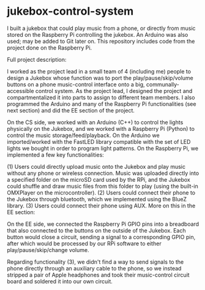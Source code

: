 # jukebox-control-system
I built a jukebox that could play music from a phone, or directly from music stored on the Raspberry Pi controlling the jukebox. An Arduino was also used; may be added to Git later on.
This repository includes code from the project done on the Raspberry Pi.

Full project description:

I worked as the project lead in a small team of 4 (including me) people to design a Jukebox whose function was to port the play/pause/skip/volume buttons on a phone music-control interface onto a big, communally-accessible control system. As the project lead, I designed the project and compartmentalized it into parts to assign to different team members. I also programmed the Arduino and many of the Raspberry Pi functionalities (see next section) and did the EE section of the project.

On the CS side, we worked with an Arduino (C++) to control the lights physically on the Jukebox, and we worked with a Raspberry Pi (Python) to control the music storage/feed/playback. On the Arduino we imported/worked with the FastLED library compatible with the set of LED lights we bought in order to program light patterns. On the Raspberry Pi, we implemented a few key functionalities:

(1) Users could directly upload music onto the Jukebox and play music without any phone or wireless connection. Music was uploaded directly into a specified folder on the microSD card used by the RPi, and the Jukebox could shuffle and draw music files from this folder to play (using the built-in OMXPlayer on the microcontroller).
(2) Users could connect their phone to the Jukebox through bluetooth, which we implemented using the BlueZ library.
(3) Users could connect their phone using AUX. More on this in the EE section:

On the EE side, we connected the Raspberry Pi GPIO pins into a breadboard that also connected to the buttons on the outside of the Jukebox. Each button would close a circuit, sending a signal to a corresponding GPIO pin, after which would be processed by our RPi software to either play/pause/skip/change volume.

Regarding functionality (3), we didn't find a way to send signals to the phone directly through an auxiliary cable to the phone, so we instead stripped a pair of Apple headphones and took their music-control circuit board and soldered it into our own circuit.
